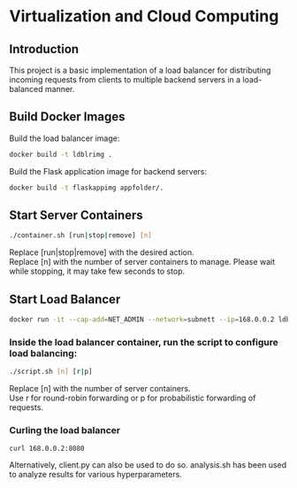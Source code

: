 # Virtualization and Cloud Computing

## Introduction

This project is a basic implementation of a load balancer for distributing incoming requests from clients to multiple backend servers in a load-balanced manner.

## Build Docker Images

Build the load balancer image:
```bash
docker build -t ldblrimg .
```

Build the Flask application image for backend servers:

```bash
docker build -t flaskappimg appfolder/.
```

## Start Server Containers

```bash
./container.sh [run|stop|remove] [n]

```
Replace [run|stop|remove] with the desired action.<br>
Replace [n] with the number of server containers to manage.
Please wait while stopping, it may take few seconds to stop.

## Start Load Balancer
```bash
docker run -it --cap-add=NET_ADMIN --network=subnett --ip=168.0.0.2 ldblrimg bash
```


### Inside the load balancer container, run the script to configure load balancing:

```bash
./script.sh [n] [r|p]
```
Replace [n] with the number of server containers.<br>
Use r for round-robin forwarding or p for probabilistic forwarding of requests.


### Curling the load balancer
```
curl 168.0.0.2:8080
```
Alternatively, client.py can also be used to do so.
analysis.sh has been used to analyze results for various hyperparameters.
